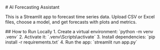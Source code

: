 \# AI Forecasting Assistant

This is a Streamlit app to forecast time series data. Upload CSV or
Excel files, choose a model, and get forecasts with plots and metrics.

\## How to Run Locally 1. Create a virtual environment: \`python -m venv
.venv\` 2. Activate it: \`.venv\\Scripts\\activate\` 3. Install
dependencies: \`pip install -r requirements.txt\` 4. Run the app:
\`streamlit run app.py\`
